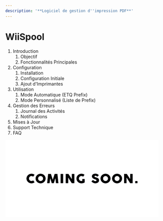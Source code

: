 ```yaml
---
description: '**Logiciel de gestion d''impression PDF**'
---
```


# WiiSpool





1. Introduction
   1. Objectif
   2. Fonctionnalités Principales
2. Configuration
   1. Installation
   2. Configuration Initiale
   3. Ajout d'Imprimantes
3. Utilisation
   1. Mode Automatique (ETQ Prefix)
   2. Mode Personnalisé (Liste de Prefix)
4. Gestion des Erreurs
   1. Journal des Activités
   2. Notifications
5. Mises à Jour
6. Support Technique
7. FAQ

![](<../.gitbook/assets/coming soon.gif>)

